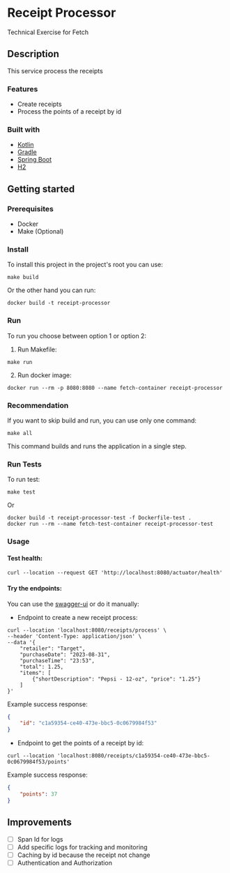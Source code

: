 # Receipt Processor
Technical Exercise for Fetch

## Description

This service process the receipts

### Features

- Create receipts 
- Process the points of a receipt by id

### Built with

- [Kotlin](https://kotlinlang.org/)
- [Gradle](https://gradle.org/)
- [Spring Boot](https://spring.io/projects/spring-boot)
- [H2](https://www.h2database.com/html/main.html)

## Getting started

### Prerequisites

- Docker
- Make (Optional)

### Install

To install this project in the project's root you can use:
```shell
make build
```
Or the other hand you can run:
```shell
docker build -t receipt-processor
```

### Run

To run you choose between option 1 or option 2:
1. Run Makefile:
```shell
make run
```
2. Run docker image:
```shell
docker run --rm -p 8080:8080 --name fetch-container receipt-processor
```
### Recommendation
If you want to skip build and run, you can use only one command:
```shell
make all
```
This command builds and runs the application in a single step.

### Run Tests

To run test:
```shell
make test
```

Or

```shell
docker build -t receipt-processor-test -f Dockerfile-test .
docker run --rm --name fetch-test-container receipt-processor-test
```

### Usage

#### Test health:
```shell
curl --location --request GET 'http://localhost:8080/actuator/health'
```

#### Try the endpoints:
You can use the [swagger-ui](http://localhost:8080/swagger-ui.html) or do it manually:

- Endpoint to create a new receipt process:
```shell
curl --location 'localhost:8080/receipts/process' \
--header 'Content-Type: application/json' \
--data '{
    "retailer": "Target",
    "purchaseDate": "2023-08-31",
    "purchaseTime": "23:53",
    "total": 1.25,
    "items": [
        {"shortDescription": "Pepsi - 12-oz", "price": "1.25"}
    ]
}'
```
Example success response:
```json
{
    "id": "c1a59354-ce40-473e-bbc5-0c0679984f53"
}
```

- Endpoint to get the points of a receipt by id:
```shell
curl --location 'localhost:8080/receipts/c1a59354-ce40-473e-bbc5-0c0679984f53/points'
```
Example success response:
```json
{
    "points": 37
}
```

## Improvements

- [ ] Span Id for logs
- [ ] Add specific logs for tracking and monitoring
- [ ] Caching by id because the receipt not change
- [ ] Authentication and Authorization